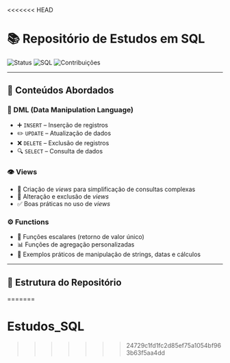 <<<<<<< HEAD
# 📚 Repositório de Estudos em SQL  

![Status](https://img.shields.io/badge/Status-Em%20Desenvolvimento-yellow?style=for-the-badge)
![SQL](https://img.shields.io/badge/SQL-DML%2C%20Views%20e%20Functions-blue?style=for-the-badge&logo=postgresql)
![Contribuições](https://img.shields.io/badge/Contribuições-Bem%20Vindas-brightgreen?style=for-the-badge&logo=github)

---

## 🔑 Conteúdos Abordados  

### 📝 DML (Data Manipulation Language)  
- ➕ `INSERT` – Inserção de registros  
- ✏️ `UPDATE` – Atualização de dados  
- ❌ `DELETE` – Exclusão de registros  
- 🔍 `SELECT` – Consulta de dados  

### 👁️ Views  
- 📌 Criação de *views* para simplificação de consultas complexas  
- 🔄 Alteração e exclusão de *views*  
- ✅ Boas práticas no uso de *views*  

### ⚙️ Functions  
- 🔢 Funções escalares (retorno de valor único)  
- 📊 Funções de agregação personalizadas  
- 🧩 Exemplos práticos de manipulação de strings, datas e cálculos  

---

## 📂 Estrutura do Repositório  

=======
# Estudos_SQL
>>>>>>> 24729c1fd1fc2d85ef75a1054bf963b63f5aa4dd
